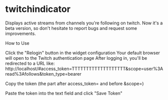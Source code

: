 # twitchindicator

Displays active streams from channels you're following on twitch.
Now it's a beta version, so don't hesitate to report bugs and request some improvements.


How to Use

Click the "Relogin" button in the widget configuration
Your default browser will open to the Twitch authentication page
After logging in, you'll be redirected to a URL like: http://localhost/#access_token=TTTTTTTTTTTTTTTTTTT&scope=user%3Aread%3Afollows&token_type=bearer

Copy the token (the part after access_token= and before &scope=)

Paste the token into the text field and click "Save Token"
